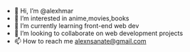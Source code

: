 - 👋 Hi, I’m @alexhmar
- 👀 I’m interested in anime,movies,books 
- 🌱 I’m currently learning front-end web dev
- 💞️ I’m looking to collaborate on web development projects
- 📫 How to reach me alexnsanate@gmail.com

<!---
alexhmar/alexhmar is a ✨ special ✨ repository because its `README.md` (this file) appears on your GitHub profile.
You can click the Preview link to take a look at your changes.
--->
